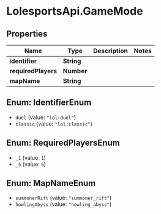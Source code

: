 # LolesportsApi.GameMode

## Properties
Name | Type | Description | Notes
------------ | ------------- | ------------- | -------------
**identifier** | **String** |  | 
**requiredPlayers** | **Number** |  | 
**mapName** | **String** |  | 

<a name="IdentifierEnum"></a>
## Enum: IdentifierEnum

* `duel` (value: `"lol:duel"`)
* `classic` (value: `"lol:classic"`)


<a name="RequiredPlayersEnum"></a>
## Enum: RequiredPlayersEnum

* `_1` (value: `1`)
* `_5` (value: `5`)


<a name="MapNameEnum"></a>
## Enum: MapNameEnum

* `summonerRift` (value: `"summoner_rift"`)
* `howlingAbyss` (value: `"howling_abyss"`)

